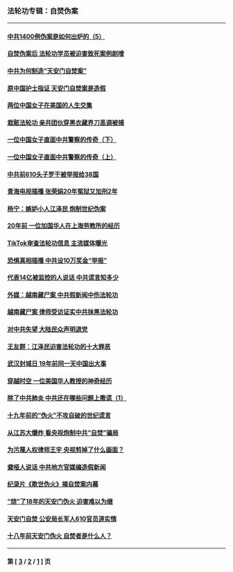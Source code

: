 ### 法轮功专辑：自焚伪案
---
#### [中共1400例伪案是如何出炉的（5）](../../pages/nf5562/n13226831.md?10170430) 
#### [自焚伪案后 法轮功学员被迫害致死案例剧增](../../pages/nf5562/n13190600.md?10170430) 
#### [中共为何制造“天安门自焚案”](../../pages/nf5562/n13183270.md?10170430) 
#### [原中国护士指证 天安门自焚案是造假](../../pages/nf5562/n13172289.md?10170430) 
#### [两位中国女子在美国的人生交集](../../pages/nf5562/n13156138.md?10170430) 
#### [栽赃法轮功 亲共团伙穿黑衣藏界刀高调被捕](../../pages/nf5562/n13073780.md?10170430) 
#### [一位中国女子直面中共警察的传奇（下）](../../pages/nf5562/n12989706.md?10170430) 
#### [一位中国女子直面中共警察的传奇（上）](../../pages/nf5562/n12985072.md?10170430) 
#### [中共前610头子罗干被举报给38国](../../pages/nf5562/n12975419.md?10170430) 
#### [青海电视插播 张荣娟20年冤狱又加刑2年](../../pages/nf5562/n12738166.md?10170430) 
#### [杨宁：嫉妒小人江泽民 炮制世纪伪案](../../pages/nf5562/n12724108.md?10170430) 
#### [20年前 一位加国华人在上海劳教所的经历](../../pages/nf5562/n12707932.md?10170430) 
#### [TikTok审查法轮功信息 主流媒体曝光](../../pages/nf5562/n12362336.md?10170430) 
#### [恐惧真相插播 中共设10万奖金“举报”](../../pages/nf5562/n12306396.md?10170430) 
#### [代表14亿被监控的人说话 中共谎言知多少](../../pages/nf5562/n12297484.md?10170430) 
#### [外媒：越南藏尸案 中共假新闻中伤法轮功](../../pages/nf5562/n12264411.md?10170430) 
#### [越南藏尸案 律师受访证实中共抹黑法轮功](../../pages/nf5562/n12261878.md?10170430) 
#### [对中共失望 大陆民众声明退党](../../pages/nf5562/n12187315.md?10170430) 
#### [王友群：江泽民迫害法轮功的十大罪恶](../../pages/nf5562/n12169074.md?10170430) 
#### [武汉封城日 19年前同一天中国出大事](../../pages/nf5562/n12150901.md?10170430) 
#### [穿越时空  一位美国华人教授的神奇经历](../../pages/nf5562/n12097460.md?10170430) 
#### [除了中共肺炎 中共还在哪些问题上撒谎（1）](../../pages/nf5562/n11955770.md?10170430) 
#### [十九年前的“伪火”不攻自破的世纪谎言](../../pages/nf5562/n11813238.md?10170430) 
#### [从江苏大爆炸 看央视炮制中共“自焚”骗局](../../pages/nf5562/n11140275.md?10170430) 
#### [为污蔑人权律师王宇 央视剪掉了什么画面？](../../pages/nf5562/n11130142.md?10170430) 
#### [聋哑人说话 中共地方官媒编造假新闻](../../pages/nf5562/n11006067.md?10170430) 
#### [纪录片《欺世伪火》揭自焚案内幕](../../pages/nf5562/n11002664.md?10170430) 
#### [“烧”了18年的天安门伪火 迫害难以为继](../../pages/nf5562/n10996660.md?10170430) 
#### [天安门自焚 公安局长军人610官员道实情](../../pages/nf5562/n10997098.md?10170430) 
#### [十八年前天安门伪火 自焚者是什么人？](../../pages/nf5562/n10996556.md?10170430) 

---
#### 第 [ [3](./3.md?10170430) / [2](./2.md?10170430) / [1](./1.md?10170430) ] 页
